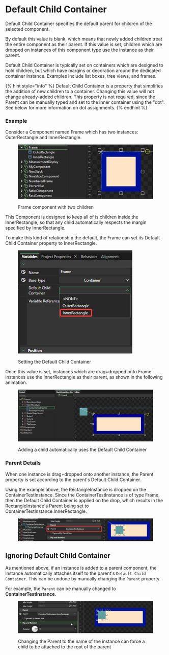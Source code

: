 # Default Child Container

Default Child Container specifies the default parent for children of the selected component.

By default this value is blank, which means that newly added children treat the entire component as their parent. If this value is set, children which are dropped on instances of this component type use the instance as their parent.

Default Child Container is typically set on containers which are designed to hold children, but which have margins or decoration around the dedicated container instance. Examples include list boxes, tree views, and frames.

{% hint style="info" %}
Default Child Container is a property that simplifies the addition of new children to a container. Changing this value will not change already-added children. This property is not required, since the Parent can be manually typed and set to the inner container using the "dot". See below for more information on dot assignments.
{% endhint %}

### Example

Consider a Component named Frame which has two instances: OuterRectangle and InnerRectangle.

<figure><img src="../../../.gitbook/assets/image (1) (1) (3).png" alt=""><figcaption><p>Frame component with two children</p></figcaption></figure>

This Component is designed to keep all of is children inside the InnerRectangle, so that any child automatically respects the margin specified by InnerRectangle.

To make this kind of relationship the default, the Frame can set its Default Child Container property to InnerRectangle.

<figure><img src="../../../.gitbook/assets/image (2) (1) (1) (1) (1) (1) (1) (1) (1) (1) (1) (1) (1) (1) (1) (1) (1) (1) (1) (1) (1) (1) (1) (1) (1) (1) (1) (1) (1) (1).png" alt=""><figcaption><p>Setting the Default Child Container</p></figcaption></figure>

Once this value is set, instances which are drag+dropped onto Frame instances use the InnerRectangle as their parent, as shown in the following animation.

<figure><img src="../../../.gitbook/assets/11_20 05 09.gif" alt=""><figcaption><p>Adding a child automatically uses the Default Child Container</p></figcaption></figure>

### Parent Details

When one instance is drag+dropped onto another instance, the Parent property is set according to the parent's Default Child Container.

Using the example above, the RectangleInstance is dropped on the ContainerTestInstance. Since the ContainerTestInstance is of type Frame, then the Default Child Container is applied on the drop, which results in the RectangleInstance's Parent being set to ContainerTestInstance.InnerRectangle.

<figure><img src="../../../.gitbook/assets/image (2) (1) (1) (1) (1) (1) (1) (1) (1) (1) (1) (1) (1) (1) (1) (1) (1) (1) (1) (1) (1) (1) (1) (1) (1) (1) (1) (1) (1).png" alt=""><figcaption></figcaption></figure>

## Ignoring Default Child Container

As mentioned above, if an instance is added to a parent component, the instance automatically attaches itself to the parent's `Default Child Container`. This can be undone by manually changing the `Parent` property.

For example, the `Parent` can be manually changed to **ContainerTestInstance**.

<figure><img src="../../../.gitbook/assets/22_11 38 45.gif" alt=""><figcaption><p>Changing the Parent to the name of the instance can force a child to be attached to the root of the parent</p></figcaption></figure>



